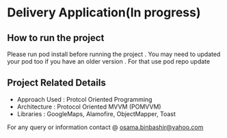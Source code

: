 # Delivery Application(In progress)

## How to run the project
  Please run pod install before running the project . You may need to updated your pod too if you have an older version . For that use pod repo update  

## Project Related Details
- Approach Used : Protcol Oriented Programming 
- Architecture : Protocol Oriented MVVM (POMVVM)
- Libraries : GoogleMaps, Alamofire, ObjectMapper, Toast


For any query or information contact @ osama.binbashir@yahoo.com
